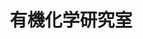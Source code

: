 ---
title: "有機化学研究室"
draft: false

# page title background image
bg_image: "images/banner/bg1.jpg"

# meta description ~100 letters in Japanese
description : "新規合成反応の開発と生理活性物質合成への応用"

# Research image
image: "images/research/research-6.jpg"

# taxonomy
la_categories: "反応化学" # 分子化学 | 物質化学 | 反応化学
keywords: ["有機合成化学", "生理活性物質", "光触媒反応"]

# faculties; label: true name and title
faculties:
  kadota: "\u9580\u7530\u3000\u529F \u6559\u6388"
  takamura: "\u9AD9\u6751 \u6D69\u7531 \u51C6\u6559\u6388"


# contact info
contact:
- icon: ti-email
  link: mailto:kadota-i@okayama-u.ac.jp
  name: kadota-i@okayama-u.ac.jp
- icon: ti-mobile
  link: tel:086-251-7836
  name: 086-251-7836


- name : "有機化学研究室"
  icon : "ti-world" # icon pack : https://themify.me/themify-icons
  link : "http://chem.okayama-u.ac.jp/~organic/homejpn.html"

- name : "700-8530 岡山県岡山市津島中3－1－1"
  icon : "ti-location-pin" # icon pack : https://themify.me/themify-icons
  link : "#"

# type
type: "laboratory"
---